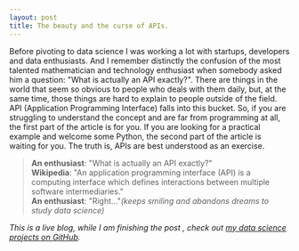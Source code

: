 ```yaml
---
layout: post
title: The beauty and the curse of APIs.
---
```


Before pivoting to data science I was working a lot with startups, developers and data enthusiasts. And I remember distinctly the confusion of the most talented mathematician and technology enthusiast when somebody asked him a question: "What is actually an API exactly?". There are things in the world that seem so obvious to people who deals with them daily, but, at the same time, those things are hard to explain to people outside of the field. API (Application Programming Interface) falls into this bucket. So, if you are struggling to understand the concept and are far from programming at all, the first part of the article is for you. If you are looking for a practical example and welcome some Python, the second part of the article is waiting for you. The truth is, APIs are best understood as an exercise.

> **An enthusiast**: "What is actually an API exactly?" <br>
> **Wikipedia**: "An application programming interface (API) is a computing interface which defines interactions between multiple software intermediaries." <br>
> **An enthusiast**: "Right..."*(keeps smiling and abandons dreams to study data science)*

*This is a live blog, while I am finishing the post , check out [my data science projects on GitHub](https://github.com/elena-du).*
